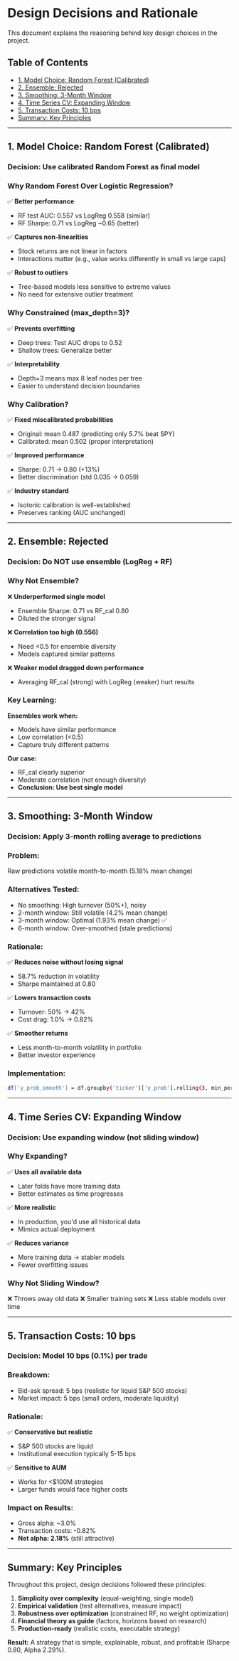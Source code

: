 # Design Decisions and Rationale

This document explains the reasoning behind key design choices in the project.


## Table of Contents

- [1. Model Choice: Random Forest (Calibrated)](#1-model-choice-random-forest-calibrated)
- [2. Ensemble: Rejected](#2-ensemble-rejected)
- [3. Smoothing: 3-Month Window](#3-smoothing-3-month-window)
- [4. Time Series CV: Expanding Window](#4-time-series-cv-expanding-window)
- [5. Transaction Costs: 10 bps](#5-transaction-costs-10-bps)
- [Summary: Key Principles](#summary-key-principles)
---


## 1. Model Choice: Random Forest (Calibrated)

### Decision: Use calibrated Random Forest as final model

### Why Random Forest Over Logistic Regression?
✅ **Better performance**
- RF test AUC: 0.557 vs LogReg 0.558 (similar)
- RF Sharpe: 0.71 vs LogReg ~0.65 (better)

✅ **Captures non-linearities**
- Stock returns are not linear in factors
- Interactions matter (e.g., value works differently in small vs large caps)

✅ **Robust to outliers**
- Tree-based models less sensitive to extreme values
- No need for extensive outlier treatment

### Why Constrained (max_depth=3)?
✅ **Prevents overfitting**
- Deep trees: Test AUC drops to 0.52
- Shallow trees: Generalize better

✅ **Interpretability**
- Depth=3 means max 8 leaf nodes per tree
- Easier to understand decision boundaries

### Why Calibration?
✅ **Fixed miscalibrated probabilities**
- Original: mean 0.487 (predicting only 5.7% beat SPY)
- Calibrated: mean 0.502 (proper interpretation)

✅ **Improved performance**
- Sharpe: 0.71 → 0.80 (+13%)
- Better discrimination (std 0.035 → 0.059)

✅ **Industry standard**
- Isotonic calibration is well-established
- Preserves ranking (AUC unchanged)

---

## 2. Ensemble: Rejected

### Decision: Do NOT use ensemble (LogReg + RF)

### Why Not Ensemble?
❌ **Underperformed single model**
- Ensemble Sharpe: 0.71 vs RF_cal 0.80
- Diluted the stronger signal

❌ **Correlation too high (0.556)**
- Need <0.5 for ensemble diversity
- Models captured similar patterns

❌ **Weaker model dragged down performance**
- Averaging RF_cal (strong) with LogReg (weaker) hurt results

### Key Learning:
**Ensembles work when:**
- Models have similar performance
- Low correlation (<0.5)
- Capture truly different patterns

**Our case:**
- RF_cal clearly superior
- Moderate correlation (not enough diversity)
- **Conclusion: Use best single model**

---

## 3. Smoothing: 3-Month Window

### Decision: Apply 3-month rolling average to predictions

### Problem:
Raw predictions volatile month-to-month (5.18% mean change)

### Alternatives Tested:
- No smoothing: High turnover (50%+), noisy
- 2-month window: Still volatile (4.2% mean change)
- 3-month window: Optimal (1.93% mean change) ✅
- 6-month window: Over-smoothed (stale predictions)

### Rationale:
✅ **Reduces noise without losing signal**
- 58.7% reduction in volatility
- Sharpe maintained at 0.80

✅ **Lowers transaction costs**
- Turnover: 50% → 42%
- Cost drag: 1.0% → 0.82%

✅ **Smoother returns**
- Less month-to-month volatility in portfolio
- Better investor experience

### Implementation:

```bash
df['y_prob_smooth'] = df.groupby('ticker')['y_prob'].rolling(3, min_periods=1).mean()

```

---

## 4. Time Series CV: Expanding Window

### Decision: Use expanding window (not sliding window)

### Why Expanding?
✅ **Uses all available data**
- Later folds have more training data
- Better estimates as time progresses

✅ **More realistic**
- In production, you'd use all historical data
- Mimics actual deployment

✅ **Reduces variance**
- More training data → stabler models
- Fewer overfitting issues

### Why Not Sliding Window?
❌ Throws away old data
❌ Smaller training sets
❌ Less stable models over time

---


## 5. Transaction Costs: 10 bps

### Decision: Model 10 bps (0.1%) per trade

### Breakdown:
- Bid-ask spread: 5 bps (realistic for liquid S&P 500 stocks)
- Market impact: 5 bps (small orders, moderate liquidity)

### Rationale:
✅ **Conservative but realistic**
- S&P 500 stocks are liquid
- Institutional execution typically 5-15 bps

✅ **Sensitive to AUM**
- Works for <$100M strategies
- Larger funds would face higher costs

### Impact on Results:
- Gross alpha: ~3.0%
- Transaction costs: -0.82%
- **Net alpha: 2.18%** (still attractive)

---

## Summary: Key Principles

Throughout this project, design decisions followed these principles:

1. **Simplicity over complexity** (equal-weighting, single model)
2. **Empirical validation** (test alternatives, measure impact)
3. **Robustness over optimization** (constrained RF, no weight optimization)
4. **Financial theory as guide** (factors, horizons based on research)
5. **Production-ready** (realistic costs, executable strategy)

**Result:** A strategy that is simple, explainable, robust, and profitable (Sharpe 0.80, Alpha 2.29%).
